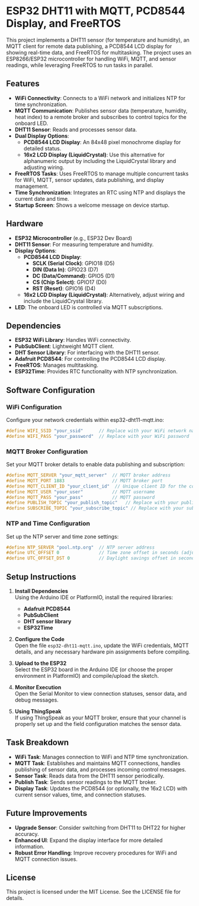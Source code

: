 # ESP32 DHT11 with MQTT, PCD8544 Display, and FreeRTOS

This project implements a DHT11 sensor (for temperature and humidity), an MQTT client for remote data publishing, a PCD8544 LCD display for showing real-time data, and FreeRTOS for multitasking. The project uses an ESP8266/ESP32 microcontroller for handling WiFi, MQTT, and sensor readings, while leveraging FreeRTOS to run tasks in parallel.

## Features

- **WiFi Connectivity**: Connects to a WiFi network and initializes NTP for time synchronization.
- **MQTT Communication**: Publishes sensor data (temperature, humidity, heat index) to a remote broker and subscribes to control topics for the onboard LED.
- **DHT11 Sensor**: Reads and processes sensor data.
- **Dual Display Options**:
  - **PCD8544 LCD Display**: An 84x48 pixel monochrome display for detailed status.
  - **16x2 LCD Display (LiquidCrystal)**: Use this alternative for alphanumeric output by including the LiquidCrystal library and adjusting wiring.
- **FreeRTOS Tasks**: Uses FreeRTOS to manage multiple concurrent tasks for WiFi, MQTT, sensor updates, data publishing, and display management.
- **Time Synchronization**: Integrates an RTC using NTP and displays the current date and time.
- **Startup Screen**: Shows a welcome message on device startup.

## Hardware

- **ESP32 Microcontroller** (e.g., ESP32 Dev Board)
- **DHT11 Sensor**: For measuring temperature and humidity.
- **Display Options**:
  - **PCD8544 LCD Display**:  
    - **SCLK (Serial Clock)**: GPIO18 (D5)
    - **DIN (Data In)**: GPIO23 (D7)
    - **DC (Data/Command)**: GPIO5 (D1)
    - **CS (Chip Select)**: GPIO17 (D0)
    - **RST (Reset)**: GPIO16 (D4)
  - **16x2 LCD Display (LiquidCrystal)**: Alternatively, adjust wiring and include the LiquidCrystal library.
- **LED**: The onboard LED is controlled via MQTT subscriptions.

## Dependencies

- **ESP32 WiFi Library**: Handles WiFi connectivity.
- **PubSubClient**: Lightweight MQTT client.
- **DHT Sensor Library**: For interfacing with the DHT11 sensor.
- **Adafruit PCD8544**: For controlling the PCD8544 LCD display.
- **FreeRTOS**: Manages multitasking.
- **ESP32Time**: Provides RTC functionality with NTP synchronization.

## Software Configuration

### WiFi Configuration

Configure your network credentials within esp32-dht11-mqtt.ino:

```cpp
#define WIFI_SSID "your_ssid"      // Replace with your WiFi network name
#define WIFI_PASS "your_password"  // Replace with your WiFi password
```

### MQTT Broker Configuration

Set your MQTT broker details to enable data publishing and subscription:

```cpp
#define MQTT_SERVER "your_mqtt_server"  // MQTT broker address
#define MQTT_PORT 1883                  // MQTT broker port
#define MQTT_CLIENT_ID "your_client_id"  // Unique client ID for the connection
#define MQTT_USER "your_user"           // MQTT username
#define MQTT_PASS "your_pass"           // MQTT password
#define PUBLISH_TOPIC "your_publish_topic"   // Replace with your publish topic
#define SUBSCRIBE_TOPIC "your_subscribe_topic" // Replace with your subscribe topic
```

### NTP and Time Configuration

Set up the NTP server and time zone settings:

```cpp
#define NTP_SERVER "pool.ntp.org"  // NTP server address
#define UTC_OFFSET 0               // Time zone offset in seconds (adjust for your region)
#define UTC_OFFSET_DST 0           // Daylight savings offset in seconds
```

## Setup Instructions

1. **Install Dependencies**  
   Using the Arduino IDE or PlatformIO, install the required libraries:
   - **Adafruit PCD8544**
   - **PubSubClient**
   - **DHT sensor library**
   - **ESP32Time**

2. **Configure the Code**  
   Open the file `esp32-dht11-mqtt.ino`, update the WiFi credentials, MQTT details, and any necessary hardware pin assignments before compiling.

3. **Upload to the ESP32**  
   Select the ESP32 board in the Arduino IDE (or choose the proper environment in PlatformIO) and compile/upload the sketch.

4. **Monitor Execution**  
   Open the Serial Monitor to view connection statuses, sensor data, and debug messages.

5. **Using ThingSpeak**  
   If using ThingSpeak as your MQTT broker, ensure that your channel is properly set up and the field configuration matches the sensor data.

## Task Breakdown

- **WiFi Task**: Manages connection to WiFi and NTP time synchronization.
- **MQTT Task**: Establishes and maintains MQTT connections, handles publishing of sensor data, and processes incoming control messages.
- **Sensor Task**: Reads data from the DHT11 sensor periodically.
- **Publish Task**: Sends sensor readings to the MQTT broker.
- **Display Task**: Updates the PCD8544 (or optionally, the 16x2 LCD) with current sensor values, time, and connection statuses.

## Future Improvements

- **Upgrade Sensor**: Consider switching from DHT11 to DHT22 for higher accuracy.
- **Enhanced UI**: Expand the display interface for more detailed information.
- **Robust Error Handling**: Improve recovery procedures for WiFi and MQTT connection issues.

## License

This project is licensed under the MIT License. See the LICENSE file for details.